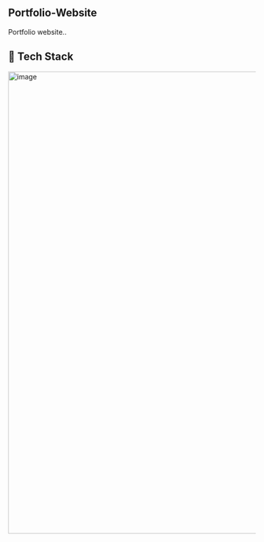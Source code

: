 ## Portfolio-Website
Portfolio website..


## 📌 Tech Stack
<img width="1897" height="940" alt="image" src="https://github.com/user-attachments/assets/8b8ccd00-8000-4a13-8cca-13d307f84664" />



